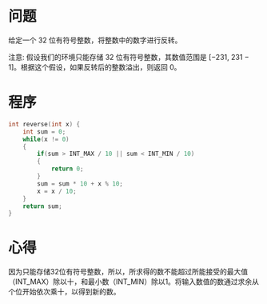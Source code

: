 # 问题
给定一个 32 位有符号整数，将整数中的数字进行反转。

注意: 假设我们的环境只能存储 32 位有符号整数，其数值范围是 [−231,  231 − 1]。根据这个假设，如果反转后的整数溢出，则返回 0。
# 程序
```C
int reverse(int x) {
    int sum = 0;
    while(x != 0)
    {
        if(sum > INT_MAX / 10 || sum < INT_MIN / 10)
        {
            return 0;
        }
        sum = sum * 10 + x % 10;
        x = x / 10;
    }
    return sum; 
}
```
# 心得
因为只能存储32位有符号整数，所以，所求得的数不能超过所能接受的最大值（INT_MAX）除以十，和最小数（INT_MIN）除以1。将输入数值的数通过求余从个位开始依次乘十，以得到新的数。